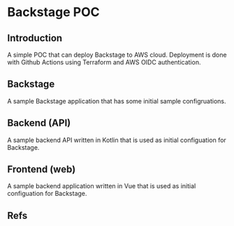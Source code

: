 # Backstage POC

## Introduction

A simple POC that can deploy Backstage to AWS cloud. Deployment is done with Github Actions using Terraform and AWS OIDC authentication.

## Backstage
A sample Backstage application that has some initial sample configruations.

## Backend (API)
A sample backend API written in Kotlin that is used as initial configuation for Backstage.

## Frontend (web)
A sample backend application written in Vue that is used as initial configuation for Backstage.

## Refs

